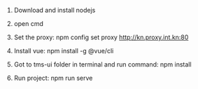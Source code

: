 1. Download and install nodejs

2. open cmd

3. Set the proxy:
npm config set proxy http://kn.proxy.int.kn:80

4. Install vue: 
npm install -g @vue/cli

5. Got to tms-ui folder in terminal and run command:
npm install

6. Run project:
npm run serve